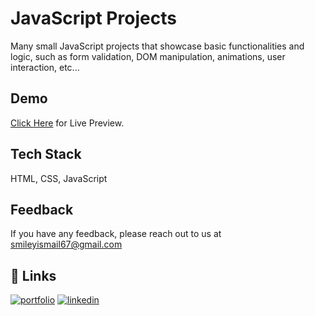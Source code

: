# JavaScript Projects

Many small JavaScript projects that showcase basic functionalities and logic, such as form validation, DOM manipulation, animations, user interaction, etc...

## Demo

<a href="https://javascript-projectss.netlify.app/" target="_blank">Click Here</a> for Live Preview.

## Tech Stack

HTML, CSS, JavaScript

## Feedback

If you have any feedback, please reach out to us at smileyismail67@gmail.com

## 🔗 Links

[![portfolio](https://img.shields.io/badge/my_portfolio-000?style=for-the-badge&logo=ko-fi&logoColor=white)](https://smiley-ismail.netlify.app/)
[![linkedin](https://img.shields.io/badge/linkedin-0A66C2?style=for-the-badge&logo=linkedin&logoColor=white)](https://www.linkedin.com/in/smileyismail/)
